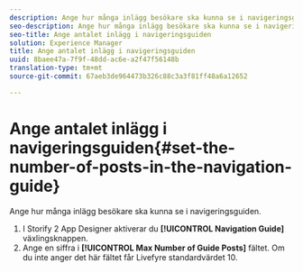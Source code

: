 ```yaml
---
description: Ange hur många inlägg besökare ska kunna se i navigeringsguiden.
seo-description: Ange hur många inlägg besökare ska kunna se i navigeringsguiden.
seo-title: Ange antalet inlägg i navigeringsguiden
solution: Experience Manager
title: Ange antalet inlägg i navigeringsguiden
uuid: 8baee47a-7f9f-48dd-ac6e-a2f47f56148b
translation-type: tm+mt
source-git-commit: 67aeb3de964473b326c88c3a3f81ff48a6a12652

---
```



# Ange antalet inlägg i navigeringsguiden{#set-the-number-of-posts-in-the-navigation-guide}

Ange hur många inlägg besökare ska kunna se i navigeringsguiden.

1. I Storify 2 App Designer aktiverar du **[!UICONTROL Navigation Guide]** växlingsknappen.
1. Ange en siffra i **[!UICONTROL Max Number of Guide Posts]** fältet. Om du inte anger det här fältet får Livefyre standardvärdet 10.
